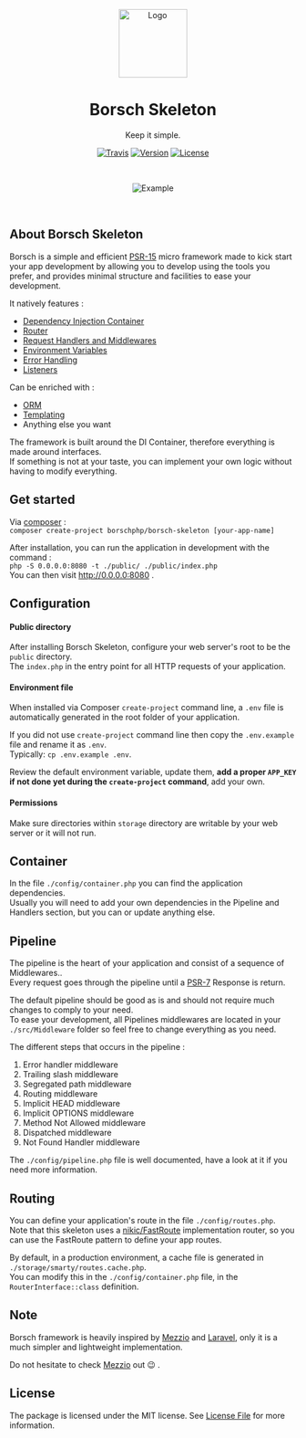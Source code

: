 <p align="center"><img src="https://www.dropbox.com/s/bmgwjfhr6i5cah2/borschphp.color.png?raw=1" alt="Logo" height="120" /></p>
<h1 align="center">Borsch Skeleton</h1>
<p align="center">Keep it simple.</p>
<p align="center">
<a href="//travis-ci.com/github/borschphp/borsch-application" rel="nofollow"><img src="https://travis-ci.com/borschphp/borsch-application.svg?branch=master" alt="Travis" style="max-width:100%;"></a>
<a href="//packagist.org/packages/borschphp/application" rel="nofollow"><img src="https://poser.pugx.org/borschphp/application/v" alt="Version" style="max-width:100%;"></a>
<a href="//packagist.org/packages/borschphp/application" rel="nofollow"><img src="https://poser.pugx.org/borschphp/application/license" alt="License" style="max-width:100%;"></a>
</p>
<br/>
<p align="center">
<img src="https://www.dropbox.com/s/3t7hvu2qe9p4j3q/borschphp-carbon.png?raw=1" alt="Example" />
</p>
<br/>

## About Borsch Skeleton

Borsch is a simple and efficient [PSR-15](https://www.php-fig.org/psr/psr-15/) micro framework made to kick start your
app development by allowing you to develop using the tools you prefer, and provides minimal structure and facilities
to ease your development.

It natively features :

* [Dependency Injection Container](https://github.com/borschphp/borsch-container)
* [Router](https://github.com/borschphp/borsch-router)
* [Request Handlers and Middlewares](https://github.com/borschphp/borsch-requesthandler)
* [Environment Variables](https://github.com/vlucas/phpdotenv)
* [Error Handling](https://github.com/borschphp/borsch-skeleton/blob/master/src/Middleware/ErrorHandlerMiddleware.php)
* [Listeners](https://github.com/borschphp/borsch-skeleton/blob/master/src/Listener/MonologListener.php)

Can be enriched with :

* [ORM](https://github.com/borschphp/borsch-orm)
* [Templating](https://github.com/borschphp/borsch-smarty)
* Anything else you want 

The framework is built around the DI Container, therefore everything is made around interfaces.  
If something is not at your taste, you can implement your own logic without having to modify everything.

## Get started

Via [composer](https://getcomposer.org/) :  
`composer create-project borschphp/borsch-skeleton [your-app-name]`

After installation, you can run the application in development with the command :  
`php -S 0.0.0.0:8080 -t ./public/ ./public/index.php`  
You can then visit http://0.0.0.0:8080 .

## Configuration

#### Public directory

After installing Borsch Skeleton, configure your web server's root to be the `public` directory.  
The `index.php` in the entry point for all HTTP requests of your application.

#### Environment file

When installed via Composer `create-project` command line, a `.env` file is automatically generated in the root folder
of your application.

If you did not use `create-project` command line then copy the `.env.example` file and rename it as `.env`.  
Typically: `cp .env.example .env`.

Review the default environment variable, update them, **add a proper `APP_KEY` if not done yet during the `create-project`
command**, add your own.

#### Permissions

Make sure directories within `storage` directory are writable by your web server or it will not run.

## Container

In the file `./config/container.php` you can find the application dependencies.  
Usually you will need to add your own dependencies in the Pipeline and Handlers section, but you can or update anything else.

## Pipeline

The pipeline is the heart of your application and consist of a sequence of Middlewares..  
Every request goes through the pipeline until a [PSR-7](https://www.php-fig.org/psr/psr-7/)
Response is return.

The default pipeline should be good as is and should not require much changes to comply to your
need.  
To ease your development, all Pipelines middlewares are located in your `./src/Middleware` folder so feel free
to change everything as you need.

The different steps that occurs in the pipeline :

1. Error handler middleware
2. Trailing slash middleware
3. Segregated path middleware
4. Routing middleware
5. Implicit HEAD middleware
6. Implicit OPTIONS middleware
7. Method Not Allowed middleware
8. Dispatched middleware
9. Not Found Handler middleware

The `./config/pipeline.php` file is well documented, have a look at it if you need more information.

## Routing

You can define your application's route in the file `./config/routes.php`.  
Note that this skeleton uses a [nikic/FastRoute](https://github.com/nikic/FastRoute) implementation router, so you can 
use the FastRoute pattern to define your app routes.

By default, in a production environment, a cache file is generated in `./storage/smarty/routes.cache.php`.  
You can modify this in the `./config/container.php` file, in the `RouterInterface::class` definition.

## Note

Borsch framework is heavily inspired by [Mezzio](https://docs.mezzio.dev/mezzio/) and [Laravel](https://laravel.com/), 
only it is a much simpler and lightweight implementation.

Do not hesitate to check [Mezzio](https://docs.mezzio.dev/mezzio/) out :wink: .

## License

The package is licensed under the MIT license. See [License File](https://github.com/borschphp/borsch-skeleton/blob/master/LICENSE.md) for more information.